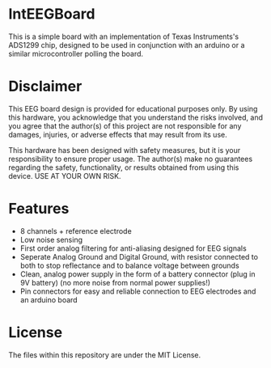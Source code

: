# IntEEGBoard

This is a simple board with an implementation of Texas Instruments's ADS1299 chip, designed to be used in conjunction with an arduino or a similar microcontroller polling the board. 

# Disclaimer

This EEG board design is provided for educational purposes only. By using this hardware, you acknowledge that you understand the risks involved, and you agree that the author(s) of this project are not responsible for any damages, injuries, or adverse effects that may result from its use. 

This hardware has been designed with safety measures, but it is your responsibility to ensure proper usage. The author(s) make no guarantees regarding the safety, functionality, or results obtained from using this device. USE AT YOUR OWN RISK.

# Features
- 8 channels + reference electrode
- Low noise sensing
- First order analog filtering for anti-aliasing designed for EEG signals
- Seperate Analog Ground and Digital Ground, with resistor connected to both to stop reflectance and to balance voltage between grounds
- Clean, analog power supply in the form of a battery connector (plug in 9V battery) (no more noise from normal power supplies!)
- Pin connectors for easy and reliable connection to EEG electrodes and an arduino board

# License

The files within this repository are under the MIT License.
